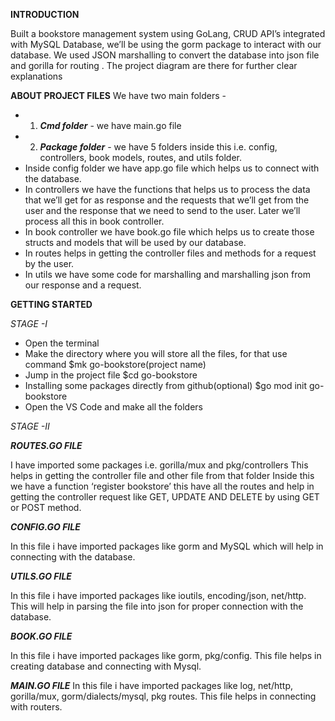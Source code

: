 **INTRODUCTION**

Built a bookstore management system using GoLang, CRUD API’s integrated with  MySQL Database, we’ll be using the gorm package to interact with our database. We used JSON marshalling to convert the database into json file and gorilla for routing . 
The project diagram are there for further clear explanations


**ABOUT PROJECT FILES**
We have two main folders -
- 1. ***Cmd folder*** - we have main.go file
- 2. ***Package folder*** - we have 5 folders inside this i.e. config, controllers, book models, routes, and utils folder.
- Inside config folder we have app.go file which helps us to connect with the database.
- In controllers we have the functions that helps us to process the data that we’ll get for as response and the requests that we’ll get from the user and the response that we need to send to the user. Later we’ll process all this in book controller.
- In book controller we have book.go file which helps us to create those structs and models that will be used by our database.
- In routes helps in getting the controller files and methods for a request by the user.
- In utils we have some code for marshalling and marshalling json from our response and a request.


**GETTING STARTED**

*STAGE -I*
- Open the terminal 
- Make the directory where you will store all the files, for that use command $mk go-bookstore(project name)
- Jump in the project file $cd go-bookstore
- Installing some packages directly from github(optional)
$go mod init go-bookstore
- Open the VS Code and make all the folders

*STAGE -II*

***ROUTES.GO FILE***

I have imported some packages i.e. gorilla/mux and pkg/controllers
This helps in getting the controller file and other file from that folder
Inside this we have a function ‘register bookstore’ this have all the routes and help in getting the controller request like GET, UPDATE AND DELETE by using GET or POST method.

***CONFIG.GO FILE***

In this file i have imported packages like gorm and MySQL which will help in connecting with the database.

***UTILS.GO FILE***

In this file i have imported packages like ioutils, encoding/json, net/http.
This will help in parsing the file into json for proper connection with the database.

***BOOK.GO FILE***

In this file i have imported packages like gorm, pkg/config.
This file helps in creating database and connecting with Mysql.

***MAIN.GO FILE***
In this file i have imported packages like log, net/http, gorilla/mux, gorm/dialects/mysql, pkg routes.
This file helps in connecting with routers.

